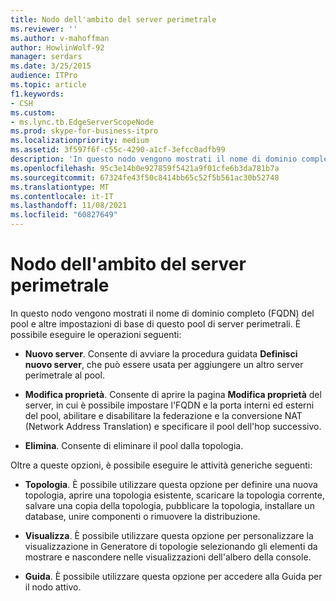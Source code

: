 ```yaml
---
title: Nodo dell'ambito del server perimetrale
ms.reviewer: ''
ms.author: v-mahoffman
author: HowlinWolf-92
manager: serdars
ms.date: 3/25/2015
audience: ITPro
ms.topic: article
f1.keywords:
- CSH
ms.custom:
- ms.lync.tb.EdgeServerScopeNode
ms.prod: skype-for-business-itpro
ms.localizationpriority: medium
ms.assetid: 3f597f6f-c55c-4290-a1cf-3efcc0adfb99
description: 'In questo nodo vengono mostrati il nome di dominio completo (FQDN) del pool e altre impostazioni di base di questo pool di server perimetrali. È possibile eseguire le operazioni seguenti:'
ms.openlocfilehash: 95c3e14b0e927859f5421a9f01cfe6b3da781b7a
ms.sourcegitcommit: 67324fe43f50c8414bb65c52f5b561ac30b52748
ms.translationtype: MT
ms.contentlocale: it-IT
ms.lasthandoff: 11/08/2021
ms.locfileid: "60827649"
---
```

# <a name="edge-server-scope-node"></a>Nodo dell'ambito del server perimetrale
 
In questo nodo vengono mostrati il nome di dominio completo (FQDN) del pool e altre impostazioni di base di questo pool di server perimetrali. È possibile eseguire le operazioni seguenti:
  
- **Nuovo server**. Consente di avviare la procedura guidata **Definisci nuovo server**, che può essere usata per aggiungere un altro server perimetrale al pool.
    
- **Modifica proprietà**. Consente di aprire la pagina **Modifica proprietà** del server, in cui è possibile impostare l'FQDN e la porta interni ed esterni del pool, abilitare e disabilitare la federazione e la conversione NAT (Network Address Translation) e specificare il pool dell'hop successivo.
    
- **Elimina**. Consente di eliminare il pool dalla topologia.
    
Oltre a queste opzioni, è possibile eseguire le attività generiche seguenti:
  
- **Topologia**. È possibile utilizzare questa opzione per definire una nuova topologia, aprire una topologia esistente, scaricare la topologia corrente, salvare una copia della topologia, pubblicare la topologia, installare un database, unire componenti o rimuovere la distribuzione.
    
- **Visualizza**. È possibile utilizzare questa opzione per personalizzare la visualizzazione in Generatore di topologie selezionando gli elementi da mostrare e nascondere nelle visualizzazioni dell'albero della console.
    
- **Guida**. È possibile utilizzare questa opzione per accedere alla Guida per il nodo attivo.
    


